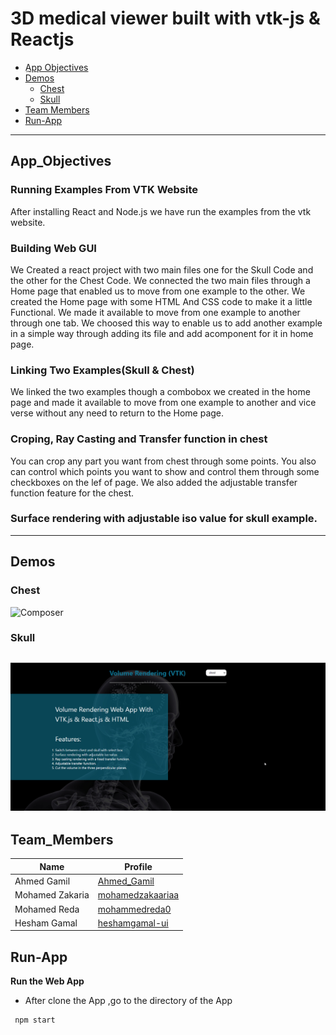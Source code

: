 # 3D medical viewer built with vtk-js & Reactjs
- [ِApp Objectives](#App_Objectives)
- [Demos](#Demos)
    - [Chest](#Chest)
    - [Skull](#Skull)
- [Team Members](#Team_Members)
- [Run-App](#Run-App)  
------
## App_Objectives
### Running Examples From VTK Website
After installing React and Node.js we have run the examples from the vtk website.

### Building Web GUI
We Created a react project with two main files one for the Skull Code and the other for the Chest Code. We connected the two main files through a Home page that enabled us to move from one example to the other. We created the Home page with some HTML And CSS code to make it a little Functional. We made it available to move from one example to another through one tab.
We choosed this way to enable us to add another example in a simple way through adding its file and add acomponent for it in home page.

### Linking Two Examples(Skull & Chest)
We linked the two examples though a combobox we created in the home page and made it available to move from one example to another and vice verse without any need to return to the Home page.

### Croping, Ray Casting and Transfer function in chest
You can crop any part you want from chest through some points. You also can control which points you want to show and control them through some checkboxes on the lef of page.
We also added the adjustable transfer function feature for the chest.

### Surface rendering with adjustable iso value for skull example.

------
## Demos
### Chest
![Composer](docs/chest.gif)
### Skull
![Composer](docs/skull.gif)
-----
## Team_Members
| Name         |Profile|
|--------------|--------|
| Ahmed Gamil |[Ahmed_Gamil](https://github.com/Ahmed-Gamiel)|
| Mohamed Zakaria    | [mohamedzakaariaa](https://github.com/mohamedzakaariaa) |
| Mohamed Reda  |[mohammedreda0](https://github.com/mohammedreda0)|
| Hesham Gamal  |[heshamgamal-ui](https://github.com/heshamgamal-ui)|

## Run-App
**Run the Web App**
- After clone the App ,go to the directory of the App
```sh
 npm start
```

